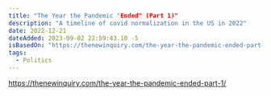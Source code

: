 ```yaml
---
title: "The Year the Pandemic "Ended" (Part 1)"
description: "A timeline of covid normalization in the US in 2022"
date: 2022-12-21
dateAdded: 2023-09-02 22:59:43.10 -5
isBasedOn: "https://thenewinquiry.com/the-year-the-pandemic-ended-part-1/"
tags:
  - Politics
---
```


https://thenewinquiry.com/the-year-the-pandemic-ended-part-1/
